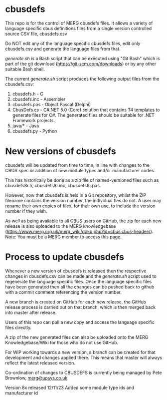 # cbusdefs
This repo is for the control of MERG cbusdefs files. It allows a variety of language specific cbus definitions files from a 
single version controlled source CSV file, cbusdefs.csv

Do NOT edit any of the language specific cbusdefs files, edit only cbusdefs.csv and generate the language files from that.

_generate.sh_ is a Bash script  that can be executed using "Git Bash" which is part of the git download (https://git-scm.com/downloads) or by 
any other suitable Bash shell.

The current _generate.sh_ script produces the following output files from the cbusdefs.csv:
1.	cbusdefs.h   - C
2.	cbusdefs.inc - Assembler
3.	cbusdefs.pas - Object Pascal (Delphi)
4.  CbusDefs.cs	 - C#.NET 5.0 (Core) solution that contains T4 templates to generate files for C#.
					The generated files should be suitable for .NET Framework projects.
5.	java/\*      - Java
6.  cbusdefs.py  - Python

# New versions of cbusdefs
cbusdefs will be updated from time to time, in line with changes to the CBUS spec or addition of new module types and/or manufacturer codes.

This has historically be done as a zip file of named-versioned files such as cbusdefs8r.h, cbusdefs8r.inc, cbusdefs8r.pas. 

However, now that cbusdefs is held in a Git repository, whilst the ZIP filename contains the version number, the individual fles do not.  A user may rename
their own copies of files, for their own use, to include the version number if they wish.

As well as being available to all CBUS users on GitHub, the zip for each new release is also uploaded to the MERG knowledgebase
(https://www.merg.org.uk/merg_wiki/doku.php?id=cbus:cbus-headers). Note: You must be a MERG member to access this page.

# Process to update cbusdefs
Whenever a new version of cbusdefs is released then the respective changes in cbusdefs.csv can be made and the _generate.sh_ script used to 
regenerate the language specific files. Once the language specific files have been generated then all the changes can be pushed back to github 
with a commit comment referencing the version number.

A new branch is created on GitHub for each new release, the GitHub release process is carried out on that branch, which is then merged back into master after
release.

Users of this repo can pull a new copy and access the language specific files directly.

A zip of the new generated files can also be uploaded onto the MERG Knowledgebase/Wiki for those who do not use GitHub.

For WIP working towards a new version, a branch can be created for that development and changes applied there.  This means that master will always reflect the latest released version.

Co-ordination of changes to CBUSDEFS is currently being managed by Pete Brownlow, merg@upsys.co.uk

Version 8x released 12/11/23  Added some module type ids and manufacturer id


